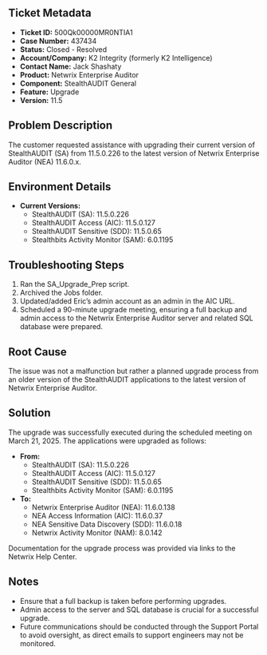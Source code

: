 ## Ticket Metadata
- **Ticket ID:** 500Qk00000MR0NTIA1
- **Case Number:** 437434
- **Status:** Closed - Resolved
- **Account/Company:** K2 Integrity (formerly K2 Intelligence)
- **Contact Name:** Jack Shashaty
- **Product:** Netwrix Enterprise Auditor
- **Component:** StealthAUDIT General
- **Feature:** Upgrade
- **Version:** 11.5

## Problem Description
The customer requested assistance with upgrading their current version of StealthAUDIT (SA) from 11.5.0.226 to the latest version of Netwrix Enterprise Auditor (NEA) 11.6.0.x.

## Environment Details
- **Current Versions:**
  - StealthAUDIT (SA): 11.5.0.226
  - StealthAUDIT Access (AIC): 11.5.0.127
  - StealthAUDIT Sensitive (SDD): 11.5.0.65
  - Stealthbits Activity Monitor (SAM): 6.0.1195

## Troubleshooting Steps
1. Ran the SA_Upgrade_Prep script.
2. Archived the Jobs folder.
3. Updated/added Eric’s admin account as an admin in the AIC URL.
4. Scheduled a 90-minute upgrade meeting, ensuring a full backup and admin access to the Netwrix Enterprise Auditor server and related SQL database were prepared.

## Root Cause
The issue was not a malfunction but rather a planned upgrade process from an older version of the StealthAUDIT applications to the latest version of Netwrix Enterprise Auditor.

## Solution
The upgrade was successfully executed during the scheduled meeting on March 21, 2025. The applications were upgraded as follows:
- **From:**
  - StealthAUDIT (SA): 11.5.0.226
  - StealthAUDIT Access (AIC): 11.5.0.127
  - StealthAUDIT Sensitive (SDD): 11.5.0.65
  - Stealthbits Activity Monitor (SAM): 6.0.1195
- **To:**
  - Netwrix Enterprise Auditor (NEA): 11.6.0.138
  - NEA Access Information (AIC): 11.6.0.37
  - NEA Sensitive Data Discovery (SDD): 11.6.0.18
  - Netwrix Activity Monitor (NAM): 8.0.142

Documentation for the upgrade process was provided via links to the Netwrix Help Center.

## Notes
- Ensure that a full backup is taken before performing upgrades.
- Admin access to the server and SQL database is crucial for a successful upgrade.
- Future communications should be conducted through the Support Portal to avoid oversight, as direct emails to support engineers may not be monitored.